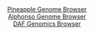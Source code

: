<div id="Pineapple_Genome_Browser" align="center">
  <a href="https://igv.org/app/?sessionURL=blob:zZJra9swFIb_i6BlA8eW7MapDWUkvabpki6Z514oRnFkR6stuZIcxw357zstG_uyQvNhY2CEdJCl8z56NmjFlOZSoBC5NunahCAL6aVsZrSsCjamJdMozGihmYUUy5hiImUo3KCMakOj6RX8uTSm0qHjcFN1SipyaWvPpiV9loI22k5l6RzLoqBzqaiRSjsDRVfS4fmq07A5rSob7vbsrrOghjq0qJZSaOlUTORJA.clv0pJzoQsWVLWheGvDSTQD_S4sDP6qR_P.mnKtB6xdrg46o.G_W_eaXR37h_fRZOLOPLj_RnPBTW1YkeHe.5ZXAZPo1M88ky7zq6_q8uzu2jQv52me97J_um64orpI9IjhwcEYxIAGi4WbP0_pYaP75icPqYXNaSfnMBwiy_XaW82nGjW3Orx.fCt7FsLFTKtwQaULlUvJNjysG91Xb_zMiWHFsYvhJTkKLx_sJBRNH2E7fcbZNoKnEGaPdWv.lhIqgVTKOwEGPdIELjdg94BDgKytTaoVsXfw3sWTYMedvuu6ycZLwwIvUi0qLRNhbBXaWbnzzvy9ABjPRhcDsqo9Z.mJWnHI_1F3.TxNW_.RNPFQAAuf31EiPqenv6Je.9pxDbzXYVb1jfjblMAppOLr2oSG5gNWhjE8WffJ8_4TUi7AcqkKqmB_VCB5U_rVlRxKgwUVlzzOS.4aWNgKRsUEtcDeVEqCwk2IpXPP2ALW6SLP_6W1Ns.bH8A">Pineapple Genome Browser</a>
</div>
<div id="Alphonso_Genome_Browser" align="center">
  <a href="https://igv.org/app/?sessionURL=blob:zZJdb5swFIb_i6VWm0TAhhACUjTls036ka0ZSdeqQg4Y4hVsahtoGuW_z6k27aaTmotNk3xhHxnOex4_O1ATISlnIAC2iVwTIWAAueHNAhdlTq5xQSQIUpxLYgBBUiIIiwkIdiDFUuHw5lJ_uVGqlIFlUVW2CswybkrHxAV.4Qw30ox5YQ15nuM1F1hxIa2BwDW3aFa3GrLGZWnq3o7pWglW2MJ5ueFMcqskLIsa_b_oVynKCOMFiYoqV_Q1QKTz6IyJmeJP_dWiH8dEyguynSa9_sW0v3TG4d1ZZ3gXzs9XYWd1uqAZw6oSpKcmiJwnt2f9qnST6rrA9mpghyf2YKC.fDtxRqfj55IKInvIQ9029H2nq9FQlpDn_2lqveiRk5OhG95Nss3t10c1rz.L5sSexONZvb4qyPQPk.8NkPO40i6AeCO8AEHDgR3DtTutwxZ1DQh9zUdwCoL7BwMogeNHff1.B9S21MYASZ6qV3kMwEVCBAhaPoQe8n3bbXuHPmhv7EAl8r8HdxLe.B60.7bdiVKaK61zEklWShMzZtZxamYvR9K8enIWjpPOslEJIVomB4Om1Qv6Dqde.02aB066.esT6lHfk.mfmPeeIKZaH6tb2p16M3I5p8vuU9Mdt0erzeVwOQrnztuyHfAchyblosBK39cVffzpW40FxUzpQk0lXdOcqu1KU.QNCJDtaG1BzHOuPQQiW3.ABjSQCz_.1tPZP.x_AA--">Alphonso Genome Browser</a>
</div>


<div id="DAF_Genomics_Browser" align="center">
  <a href="https://igv.org/app/?sessionURL=blob:tZFra9swFIb_i2D9ZDuWL3FsCMPpZS1dW5rUDUsp4cQ.js0ky5Xkul3If5_qdQw2yhh0IAmJc3lfnWdHHlGqWjQkIZ5DQ4dSYhFViX4BvGV4CRwVSUpgCi0isUSJTY4k2ZESlIZs_tlUVlq3KhmNCijtLTaC17lylO9AayvR6QpNqu05wOGbaKBXTi64SdYwAtZWolFiBHmOStnuqMVmu.7BHD9j66ElrnnHdD2oro0JY6xwSjBu66bAp78Y.Q_KZtUf0.UiHerP8fmsmKbnZ.mtf5ytPo0PV9nV6TIbLw8W9bYB3UmcqkXGb2ao2Kmg11cpbC7ClXhgs9mq_.AfHRw_tbVENaURnQRuHAcTsrcIE3lnEJC8kjShgRV5E8sLAvv16odjMwMpapLc3VtES8i_mvS7HdHPrQFFFD50AzOLCFmgJIkdu25E49gLg.hFh.6tHekke2eSJ9k8jlwv9byxswFu9MuaDeMzQn8G3wvjb53N_ldMHr8.STtX0cMiNJQu8i.Pm_lRfxtP0jcwWeTNb5VCctAm9OP5CgWYUePY6F9U_P39_js-">DAF Genomics Browser</a>
</div>
